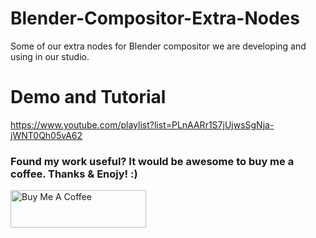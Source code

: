 # Blender-Compositor-Extra-Nodes
Some of our extra nodes for Blender compositor we are developing and using in our studio.
# Demo and Tutorial
https://www.youtube.com/playlist?list=PLnAARr1S7jUjwsSgNja-jWNT0Qh05vA62

### Found my work useful? It would be awesome to buy me a coffee. Thanks & Enojy! :)

<a href="https://www.buymeacoffee.com/fahadp" target="_blank"><img src="https://cdn.buymeacoffee.com/buttons/v2/default-yellow.png" alt="Buy Me A Coffee" style="height: 60px !important;width: 217px !important;" ></a>
